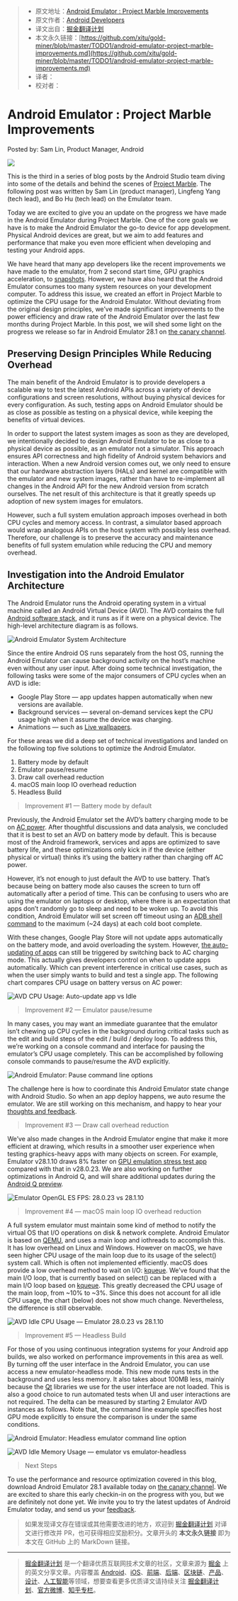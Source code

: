 > * 原文地址：[Android Emulator : Project Marble Improvements](https://medium.com/androiddevelopers/android-emulator-project-marble-improvements-1175a934941e)
> * 原文作者：[Android Developers](https://medium.com/@AndroidDev)
> * 译文出自：[掘金翻译计划](https://github.com/xitu/gold-miner)
> * 本文永久链接：[https://github.com/xitu/gold-miner/blob/master/TODO1/android-emulator-project-marble-improvements.md](https://github.com/xitu/gold-miner/blob/master/TODO1/android-emulator-project-marble-improvements.md)
> * 译者：
> * 校对者：

# Android Emulator : Project Marble Improvements

Posted by: Sam Lin, Product Manager, Android

![](https://cdn-images-1.medium.com/max/3200/0*YXbEJNUcY1n4S5N1)

This is the third in a series of blog posts by the Android Studio team diving into some of the details and behind the scenes of [Project Marble](https://android-developers.googleblog.com/2019/01/android-studio-33.html). The following post was written by Sam Lin (product manager), Lingfeng Yang (tech lead), and Bo Hu (tech lead) on the Emulator team.

Today we are excited to give you an update on the progress we have made in the Android Emulator during Project Marble. One of the core goals we have is to make the Android Emulator the go-to device for app development. Physical Android devices are great, but we aim to add features and performance that make you even more efficient when developing and testing your Android apps.

We have heard that many app developers like the recent improvements we have made to the emulator, from 2 second start time, GPU graphics acceleration, to [snapshots](https://developer.android.com/studio/run/emulator#snapshots). However, we have also heard that the Android Emulator consumes too many system resources on your development computer. To address this issue, we created an effort in Project Marble to optimize the CPU usage for the Android Emulator. Without deviating from the original design principles, we’ve made significant improvements to the power efficiency and draw rate of the Android Emulator over the last few months during Project Marble. In this post, we will shed some light on the progress we release so far in Android Emulator 28.1 on [the canary channel](https://developer.android.com/studio/preview/install-preview#change_your_update_channel).

## Preserving Design Principles While Reducing Overhead

The main benefit of the Android Emulator is to provide developers a scalable way to test the latest Android APIs across a variety of device configurations and screen resolutions, without buying physical devices for every configuration. As such, testing apps on Android Emulator should be as close as possible as testing on a physical device, while keeping the benefits of virtual devices.

In order to support the latest system images as soon as they are developed, we intentionally decided to design Android Emulator to be as close to a physical device as possible, as an emulator not a simulator. This approach ensures API correctness and high fidelity of Android system behaviors and interaction. When a new Android version comes out, we only need to ensure that our hardware abstraction layers (HALs) and kernel are compatible with the emulator and new system images, rather than have to re-implement all changes in the Android API for the new Android version from scratch ourselves. The net result of this architecture is that it greatly speeds up adoption of new system images for emulators.

However, such a full system emulation approach imposes overhead in both CPU cycles and memory access. In contrast, a simulator based approach would wrap analogous APIs on the host system with possibly less overhead. Therefore, our challenge is to preserve the accuracy and maintenance benefits of full system emulation while reducing the CPU and memory overhead.

## Investigation into the Android Emulator Architecture

The Android Emulator runs the Android operating system in a virtual machine called an Android Virtual Device (AVD). The AVD contains the full [Android software stack](https://source.android.com/devices/architecture), and it runs as if it were on a physical device. The high-level architecture diagram is as follows.

![**Android Emulator System Architecture**](https://cdn-images-1.medium.com/max/2262/0*H8Y7VKtH1vckbx5M)

Since the entire Android OS runs separately from the host OS, running the Android Emulator can cause background activity on the host’s machine even without any user input. After doing some technical investigation, the following tasks were some of the major consumers of CPU cycles when an AVD is idle:

* Google Play Store — app updates happen automatically when new versions are available.
* Background services — several on-demand services kept the CPU usage high when it assume the device was charging.
* Animations — such as [Live wallpapers](https://android-developers.googleblog.com/2010/02/live-wallpapers.html).

For these areas we did a deep set of technical investigations and landed on the following top five solutions to optimize the Android Emulator.

1. Battery mode by default
2. Emulator pause/resume
3. Draw call overhead reduction
4. macOS main loop IO overhead reduction
5. Headless Build

> Improvement #1 — Battery mode by default

Previously, the Android Emulator set the AVD’s battery charging mode to be on [AC power](https://developer.android.com/reference/android/os/BatteryManager.html#BATTERY_STATUS_CHARGING). After thoughtful discussions and data analysis, we concluded that it is best to set an AVD on battery mode by default. This is because most of the Android framework, services and apps are optimized to save battery life, and these optimizations only kick in if the device (either physical or virtual) thinks it’s using the battery rather than charging off AC power.

However, it’s not enough to just default the AVD to use battery. That’s because being on battery mode also causes the screen to turn off automatically after a period of time. This can be confusing to users who are using the emulator on laptops or desktop, where there is an expectation that apps don’t randomly go to sleep and need to be woken up. To avoid this condition, Android Emulator will set screen off timeout using an [ADB shell command](https://developer.android.com/reference/android/provider/Settings.System#SCREEN_OFF_TIMEOUT) to the maximum (~24 days) at each cold boot complete.

With these changes, Google Play Store will not update apps automatically on the battery mode, and avoid overloading the system. However, [the auto-updating of apps](https://support.google.com/googleplay/answer/113412?hl=en) can still be triggered by switching back to AC charging mode. This actually gives developers control on when to update apps automatically. Which can prevent interference in critical use cases, such as when the user simply wants to build and test a single app. The following chart compares CPU usage on battery versus on AC power:

![**AVD CPU Usage: Auto-update app vs Idle**](https://cdn-images-1.medium.com/max/2444/0*gt4ov7MOkjcvhFYP)

> Improvement #2 — Emulator pause/resume

In many cases, you may want an immediate guarantee that the emulator isn’t chewing up CPU cycles in the background during critical tasks such as the edit and build steps of the edit / build / deploy loop. To address this, we’re working on a console command and interface for pausing the emulator’s CPU usage completely. This can be accomplished by following console commands to pause/resume the AVD explicitly.

![**Android Emulator: Pause command line options**](https://cdn-images-1.medium.com/max/2808/1*Q77jcfo5jiRqRwhW2l2NgA.png)

The challenge here is how to coordinate this Android Emulator state change with Android Studio. So when an app deploy happens, we auto resume the emulator. We are still working on this mechanism, and happy to hear your [thoughts and feedback](https://source.android.com/setup/contribute/report-bugs#developer-tools).

> Improvement #3 — Draw call overhead reduction

We’ve also made changes in the Android Emulator engine that make it more efficient at drawing, which results in a smoother user experience when testing graphics-heavy apps with many objects on screen. For example, Emulator v28.1.10 draws 8% faster on [GPU emulation stress test app](https://github.com/google/gpu-emulation-stress-test) compared with that in v28.0.23. We are also working on further optimizations in Android Q, and will share additional updates during the [Android Q preview](https://developer.android.com/preview).

![**Emulator OpenGL ES FPS: 28.0.23 vs 28.1.10**](https://cdn-images-1.medium.com/max/3200/0*9SgQAdVAIYAHR_eD)

> Improvement #4 — macOS main loop IO overhead reduction

A full system emulator must maintain some kind of method to notify the virtual OS that I/O operations on disk & network complete. Android Emulator is based on [QEMU](https://www.qemu.org/), and uses a main loop and iothreads to accomplish this. It has low overhead on Linux and Windows. However on macOS, we have seen higher CPU usage of the main loop due to its usage of the select() system call. Which is often not implemented efficiently. macOS does provide a low overhead method to wait on I/O: [kqueue](https://developer.apple.com/library/archive/documentation/System/Conceptual/ManPages_iPhoneOS/man2/kqueue.2.html). We’ve found that the main I/O loop, that is currently based on select() can be replaced with a main I/O loop based on [kqueue](https://developer.apple.com/library/archive/documentation/System/Conceptual/ManPages_iPhoneOS/man2/kqueue.2.html). This greatly decreased the CPU usage of the main loop, from ~10% to ~3%. Since this does not account for all idle CPU usage, the chart (below) does not show much change. Nevertheless, the difference is still observable.

![AVD Idle CPU Usage — Emulator 28.0.23 vs 28.1.10](https://cdn-images-1.medium.com/max/2444/0*O_gCbgpsbOadRFV9)

> Improvement #5 — Headless Build

For those of you using continuous integration systems for your Android app builds, we also worked on performance improvements in this area as well. By turning off the user interface in the Android Emulator, you can use access a new emulator-headless mode. This new mode runs tests in the background and uses less memory. It also takes about 100MB less, mainly because the [Qt](https://www.qt.io/) libraries we use for the user interface are not loaded. This is also a good choice to run automated tests when UI and user interactions are not required. The delta can be measured by starting 2 Emulator AVD instances as follows. Note that, the command line example specifies host GPU mode explicitly to ensure the comparison is under the same conditions.

![**Android Emulator: Headless emulator command line option**](https://cdn-images-1.medium.com/max/2808/1*qhp25FXwP_K4gE8ggOQQbQ.png)

![**AVD Idle Memory Usage — emulator vs emulator-headless**](https://cdn-images-1.medium.com/max/2402/0*DZ20pZNiqKnaydzW)

> Next Steps

To use the performance and resource optimization covered in this blog, download Android Emulator 28.1 available today on [the canary channel](https://developer.android.com/studio/preview/install-preview#change_your_update_channel). We are excited to share this early checkin-in on the progress with you, but we are definitely not done yet. We invite you to try the latest updates of Android Emulator today, and send us your [feedback](https://developer.android.com/studio/report-bugs.html#emulator-bugs).

> 如果发现译文存在错误或其他需要改进的地方，欢迎到 [掘金翻译计划](https://github.com/xitu/gold-miner) 对译文进行修改并 PR，也可获得相应奖励积分。文章开头的 **本文永久链接** 即为本文在 GitHub 上的 MarkDown 链接。

---

> [掘金翻译计划](https://github.com/xitu/gold-miner) 是一个翻译优质互联网技术文章的社区，文章来源为 [掘金](https://juejin.im) 上的英文分享文章。内容覆盖 [Android](https://github.com/xitu/gold-miner#android)、[iOS](https://github.com/xitu/gold-miner#ios)、[前端](https://github.com/xitu/gold-miner#前端)、[后端](https://github.com/xitu/gold-miner#后端)、[区块链](https://github.com/xitu/gold-miner#区块链)、[产品](https://github.com/xitu/gold-miner#产品)、[设计](https://github.com/xitu/gold-miner#设计)、[人工智能](https://github.com/xitu/gold-miner#人工智能)等领域，想要查看更多优质译文请持续关注 [掘金翻译计划](https://github.com/xitu/gold-miner)、[官方微博](http://weibo.com/juejinfanyi)、[知乎专栏](https://zhuanlan.zhihu.com/juejinfanyi)。
